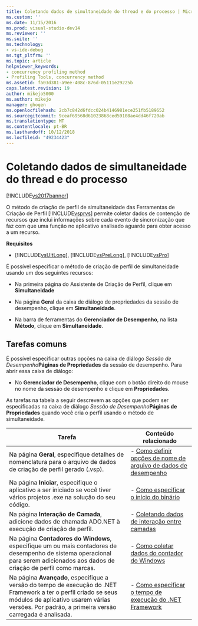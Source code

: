 ```yaml
---
title: Coletando dados de simultaneidade do thread e do processo | Microsoft Docs
ms.custom: ''
ms.date: 11/15/2016
ms.prod: visual-studio-dev14
ms.reviewer: ''
ms.suite: ''
ms.technology:
- vs-ide-debug
ms.tgt_pltfrm: ''
ms.topic: article
helpviewer_keywords:
- concurrency profiling method
- Profiling Tools, concurrency method
ms.assetid: fa03d381-a9ee-408c-876d-05111e29225b
caps.latest.revision: 19
author: mikejo5000
ms.author: mikejo
manager: ghogen
ms.openlocfilehash: 2cb7c842d6fdcc024b4146981ece251fb5189652
ms.sourcegitcommit: 9ceaf69568d61023868ced59108ae4dd46f720ab
ms.translationtype: MT
ms.contentlocale: pt-BR
ms.lasthandoff: 10/12/2018
ms.locfileid: "49234423"
---
```

# <a name="collecting-thread-and-process-concurrency-data"></a>Coletando dados de simultaneidade do thread e do processo
[!INCLUDE[vs2017banner](../includes/vs2017banner.md)]

O método de criação de perfil de simultaneidade das Ferramentas de Criação de Perfil [!INCLUDE[vsprvs](../includes/vsprvs-md.md)] permite coletar dados de contenção de recursos que inclui informações sobre cada evento de sincronização que faz com que uma função no aplicativo analisado aguarde para obter acesso a um recurso.  
  
 **Requisitos**  
  
-   [!INCLUDE[vsUltLong](../includes/vsultlong-md.md)], [!INCLUDE[vsPreLong](../includes/vsprelong-md.md)], [!INCLUDE[vsPro](../includes/vspro-md.md)]  
  
 É possível especificar o método de criação de perfil de simultaneidade usando um dos seguintes recursos:  
  
-   Na primeira página do Assistente de Criação de Perfil, clique em **Simultaneidade**  
  
-   Na página **Geral** da caixa de diálogo de propriedades da sessão de desempenho, clique em **Simultaneidade**.  
  
-   Na barra de ferramentas do **Gerenciador de Desempenho**, na lista **Método**, clique em **Simultaneidade**.  
  
## <a name="common-tasks"></a>Tarefas comuns  
 É possível especificar outras opções na caixa de diálogo _Sessão de Desempenho_**Páginas de Propriedades** da sessão de desempenho. Para abrir essa caixa de diálogo:  
  
-   No **Gerenciador de Desempenho**, clique com o botão direito do mouse no nome da sessão de desempenho e clique em **Propriedades**.  
  
 As tarefas na tabela a seguir descrevem as opções que podem ser especificadas na caixa de diálogo _Sessão de Desempenho_**Páginas de Propriedades** quando você cria o perfil usando o método de simultaneidade.  
  
|Tarefa|Conteúdo relacionado|  
|----------|---------------------|  
|Na página **Geral**, especifique detalhes de nomenclatura para o arquivo de dados de criação de perfil gerado (.vsp).|-   [Como definir opções de nome de arquivo de dados de desempenho](../profiling/how-to-set-performance-data-file-name-options.md)|  
|Na página **Iniciar**, especifique o aplicativo a ser iniciado se você tiver vários projetos .exe na solução do seu código.|-   [Como especificar o início do binário](../profiling/how-to-specify-the-binary-to-start.md)|  
|Na página **Interação de Camada**, adicione dados de chamada ADO.NET à execução de criação de perfil.|-   [Coletando dados de interação entre camadas](../profiling/collecting-tier-interaction-data.md)|  
|Na página **Contadores do Windows**, especifique um ou mais contadores de desempenho de sistema operacional para serem adicionados aos dados de criação de perfil como marcas.|-   [Como coletar dados do contador do Windows](../profiling/how-to-collect-windows-counter-data.md)|  
|Na página **Avançado**, especifique a versão do tempo de execução do .NET Framework a ter o perfil criado se seus módulos de aplicativo usarem várias versões. Por padrão, a primeira versão carregada é analisada.|-   [Como especificar o tempo de execução do .NET Framework](../profiling/how-to-specify-the-dotnet-framework-runtime.md)|



